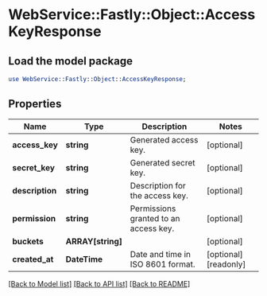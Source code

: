 # WebService::Fastly::Object::AccessKeyResponse

## Load the model package
```perl
use WebService::Fastly::Object::AccessKeyResponse;
```

## Properties
Name | Type | Description | Notes
------------ | ------------- | ------------- | -------------
**access_key** | **string** | Generated access key. | [optional] 
**secret_key** | **string** | Generated secret key. | [optional] 
**description** | **string** | Description for the access key. | [optional] 
**permission** | **string** | Permissions granted to an access key. | [optional] 
**buckets** | **ARRAY[string]** |  | [optional] 
**created_at** | **DateTime** | Date and time in ISO 8601 format. | [optional] [readonly] 

[[Back to Model list]](../README.md#documentation-for-models) [[Back to API list]](../README.md#documentation-for-api-endpoints) [[Back to README]](../README.md)


